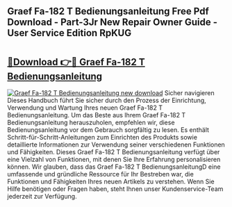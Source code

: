 ## Graef Fa-182 T Bedienungsanleitung Free Pdf Download - Part-3Jr New Repair Owner Guide - User Service Edition RpKUG

# <h2><a href="http://df2ln5.blite.top/?on=Graef+Fa-182+T+Bedienungsanleitung">🔗Download 👉🔴 Graef Fa-182 T Bedienungsanleitung</a></h2>

[![Graef Fa-182 T Bedienungsanleitung new download](https://i.imgur.com/lujVjoI.png)](http://df2ln5.blite.top/?on=Graef+Fa-182+T+Bedienungsanleitung)
Sicher navigieren Dieses Handbuch führt Sie sicher durch den Prozess der Einrichtung, Verwendung und Wartung Ihres neuen Graef Fa-182 T Bedienungsanleitung. Um das Beste aus Ihrem Graef Fa-182 T Bedienungsanleitung herauszuholen, empfehlen wir, diese Bedienungsanleitung vor dem Gebrauch sorgfältig zu lesen. Es enthält Schritt-für-Schritt-Anleitungen zum Einrichten des Produkts sowie detaillierte Informationen zur Verwendung seiner verschiedenen Funktionen und Fähigkeiten. Dieses Graef Fa-182 T Bedienungsanleitung verfügt über eine Vielzahl von Funktionen, mit denen Sie Ihre Erfahrung personalisieren können. Wir glauben, dass das Graef Fa-182 T BedienungsanleitungD eine umfassende und gründliche Ressource für Ihr Bestreben war, die Funktionen und Fähigkeiten Ihres neuen Artikels zu verstehen. Wenn Sie Hilfe benötigen oder Fragen haben, steht Ihnen unser Kundenservice-Team jederzeit zur Verfügung.
